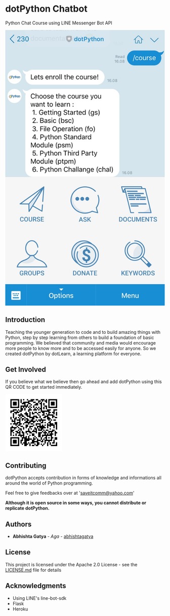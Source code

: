 # dotPython Chatbot

Python Chat Course using LINE Messenger Bot API

![bot-preview](docs/img/botDisplay.jpg)

## Introduction

Teaching the younger generation to code and to build amazing things with Python, step by step learning from others to build a foundation of basic programming. We believed that community and media would encourage more people to know more and to be accessed easily for anyone. So we created dotPython by dotLearn, a learning platform for everyone.

## Get Involved

If you believe what we believe then go ahead and add dotPython using this QR CODE to get started immediately.

![bot-qrcode](docs/img/qrcode.png)

## Contributing

dotPython accepts contribution in forms of knowledge and informations all around the world of Python programming.

Feel free to give feedbacks over at 'saveitcomm@yahoo.com'

**Although it is open source in some ways, you cannot distribute or replicate dotPython.**

## Authors

* **Abhishta Gatya** - *Aga* - [abhishtagatya](https://github.com/abhishtagatya)

## License

This project is licensed under the Apache 2.0 License - see the [LICENSE.md](LICENSE.md) file for details

## Acknowledgments

* Using LINE's line-bot-sdk
* Flask
* Heroku
